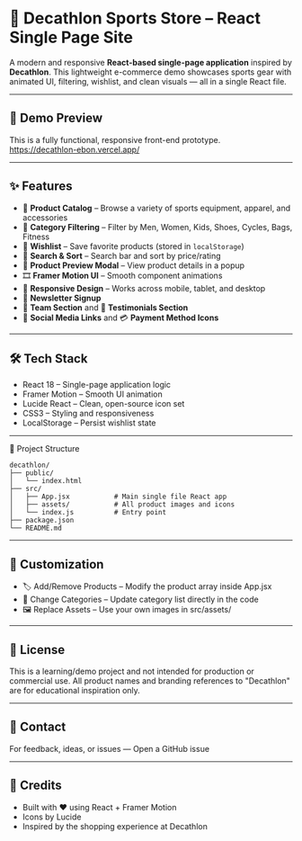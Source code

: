 # 🏬 Decathlon Sports Store – React Single Page Site

A modern and responsive **React-based single-page application** inspired by **Decathlon**. This lightweight e-commerce demo showcases sports gear with animated UI, filtering, wishlist, and clean visuals — all in a single React file.

---

## 🚀 Demo Preview

This is a fully functional, responsive front-end prototype.  
https://decathlon-ebon.vercel.app/

---

## ✨ Features

- 🛒 **Product Catalog** – Browse a variety of sports equipment, apparel, and accessories  
- 🧢 **Category Filtering** – Filter by Men, Women, Kids, Shoes, Cycles, Bags, Fitness  
- 💖 **Wishlist** – Save favorite products (stored in `localStorage`)  
- 🔎 **Search & Sort** – Search bar and sort by price/rating  
- 👀 **Product Preview Modal** – View product details in a popup  
- 🎞️ **Framer Motion UI** – Smooth component animations  
- 📱 **Responsive Design** – Works across mobile, tablet, and desktop  
- 📩 **Newsletter Signup**  
- 👥 **Team Section** and 💬 **Testimonials Section**  
- 📱 **Social Media Links** and 💳 **Payment Method Icons**

---
## 🛠️ Tech Stack
- React 18 – Single-page application logic
- Framer Motion – Smooth UI animation
- Lucide React – Clean, open-source icon set
- CSS3 – Styling and responsiveness
- LocalStorage – Persist wishlist state

---
🧾 Project Structure
```
decathlon/
├── public/
│   └── index.html
├── src/
│   ├── App.jsx           # Main single file React app
│   ├── assets/           # All product images and icons
│   └── index.js          # Entry point
├── package.json
└── README.md
```
---
## 🧠 Customization
- 🏷️ Add/Remove Products – Modify the product array inside App.jsx
- 🎨 Change Categories – Update category list directly in the code
- 🖼️ Replace Assets – Use your own images in src/assets/

---
## 🔐 License

This is a learning/demo project and not intended for production or commercial use.
All product names and branding references to "Decathlon" are for educational inspiration only.

---
## 📩 Contact
For feedback, ideas, or issues —
Open a GitHub issue

---
## 🙌 Credits
- Built with ❤️ using React + Framer Motion
- Icons by Lucide
- Inspired by the shopping experience at Decathlon
